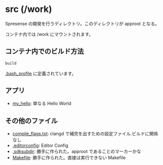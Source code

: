 # src (/work)

Spresense の開発を行うディレクトリ。このディレクトリが approot となる。

コンテナ内では /work にマウントされます。

## コンテナ内でのビルド方法

```sh
build
```

[.bash_profile](./.bash_profile) に定義されています。

## アプリ

- [my_hello](./my_hello/): 単なる Hello World

## その他のファイル

- [compile_flags.txt](./compile_flags.txt): clangd で補完を出すための設定ファイル.ビルドに関係なし
- [.editorconfig](./.editorconfitg): Editor Config
- [.sdksubdir](./sdksubdir): 勝手に作られた。approot であることのマーカーかな
- [Makefile](./Makefile): 勝手に作られた。直接は実行できない Makefile

